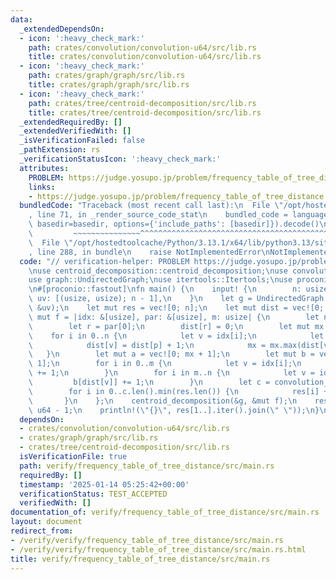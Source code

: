 ```yaml
---
data:
  _extendedDependsOn:
  - icon: ':heavy_check_mark:'
    path: crates/convolution/convolution-u64/src/lib.rs
    title: crates/convolution/convolution-u64/src/lib.rs
  - icon: ':heavy_check_mark:'
    path: crates/graph/graph/src/lib.rs
    title: crates/graph/graph/src/lib.rs
  - icon: ':heavy_check_mark:'
    path: crates/tree/centroid-decomposition/src/lib.rs
    title: crates/tree/centroid-decomposition/src/lib.rs
  _extendedRequiredBy: []
  _extendedVerifiedWith: []
  _isVerificationFailed: false
  _pathExtension: rs
  _verificationStatusIcon: ':heavy_check_mark:'
  attributes:
    PROBLEM: https://judge.yosupo.jp/problem/frequency_table_of_tree_distance
    links:
    - https://judge.yosupo.jp/problem/frequency_table_of_tree_distance
  bundledCode: "Traceback (most recent call last):\n  File \"/opt/hostedtoolcache/Python/3.13.1/x64/lib/python3.13/site-packages/onlinejudge_verify/documentation/build.py\"\
    , line 71, in _render_source_code_stat\n    bundled_code = language.bundle(stat.path,\
    \ basedir=basedir, options={'include_paths': [basedir]}).decode()\n          \
    \         ~~~~~~~~~~~~~~~^^^^^^^^^^^^^^^^^^^^^^^^^^^^^^^^^^^^^^^^^^^^^^^^^^^^^^^^^^^^^^^^^^\n\
    \  File \"/opt/hostedtoolcache/Python/3.13.1/x64/lib/python3.13/site-packages/onlinejudge_verify/languages/rust.py\"\
    , line 288, in bundle\n    raise NotImplementedError\nNotImplementedError\n"
  code: "// verification-helper: PROBLEM https://judge.yosupo.jp/problem/frequency_table_of_tree_distance\n\
    \nuse centroid_decomposition::centroid_decomposition;\nuse convolution_u64::convolution_u64;\n\
    use graph::UndirectedGraph;\nuse itertools::Itertools;\nuse proconio::input;\n\
    \n#[proconio::fastout]\nfn main() {\n    input! {\n        n: usize,\n       \
    \ uv: [(usize, usize); n - 1],\n    }\n    let g = UndirectedGraph::from_unweighted_edges(n,\
    \ &uv);\n    let mut res = vec![0; n];\n    let mut dist = vec![0; n];\n    let\
    \ mut f = |idx: &[usize], par: &[usize], m: usize| {\n        let n = idx.len();\n\
    \        let r = par[0];\n        dist[r] = 0;\n        let mut mx = 0;\n    \
    \    for i in 0..n {\n            let v = idx[i];\n            let p = par[i];\n\
    \            dist[v] = dist[p] + 1;\n            mx = mx.max(dist[v]);\n     \
    \   }\n        let mut a = vec![0; mx + 1];\n        let mut b = vec![0; mx +\
    \ 1];\n        for i in 0..m {\n            let v = idx[i];\n            a[dist[v]]\
    \ += 1;\n        }\n        for i in m..n {\n            let v = idx[i];\n   \
    \         b[dist[v]] += 1;\n        }\n        let c = convolution_u64(&a, &b);\n\
    \        for i in 0..c.len().min(res.len()) {\n            res[i] += c[i];\n \
    \       }\n    };\n    centroid_decomposition(&g, &mut f);\n    res[1] += n as\
    \ u64 - 1;\n    println!(\"{}\", res[1..].iter().join(\" \"));\n}\n"
  dependsOn:
  - crates/convolution/convolution-u64/src/lib.rs
  - crates/graph/graph/src/lib.rs
  - crates/tree/centroid-decomposition/src/lib.rs
  isVerificationFile: true
  path: verify/frequency_table_of_tree_distance/src/main.rs
  requiredBy: []
  timestamp: '2025-01-14 05:25:42+00:00'
  verificationStatus: TEST_ACCEPTED
  verifiedWith: []
documentation_of: verify/frequency_table_of_tree_distance/src/main.rs
layout: document
redirect_from:
- /verify/verify/frequency_table_of_tree_distance/src/main.rs
- /verify/verify/frequency_table_of_tree_distance/src/main.rs.html
title: verify/frequency_table_of_tree_distance/src/main.rs
---
```

